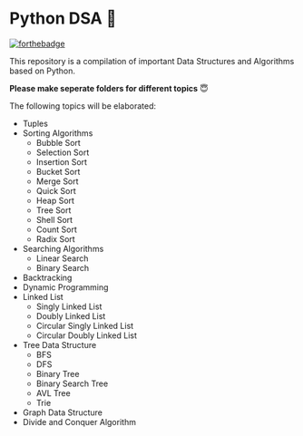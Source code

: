 # Python DSA :snake:
[![forthebadge](https://forthebadge.com/images/badges/built-with-love.svg)](https://forthebadge.com)

This repository is a compilation of important Data Structures and Algorithms based on Python.

**Please make seperate folders for different topics** :innocent:

The following topics will be elaborated:
* Tuples
* Sorting Algorithms
  * Bubble Sort
  * Selection Sort
  * Insertion Sort
  * Bucket Sort
  * Merge Sort
  * Quick Sort
  * Heap Sort
  * Tree Sort
  * Shell Sort
  * Count Sort
  * Radix Sort
* Searching Algorithms
  * Linear Search
  * Binary Search
* Backtracking
* Dynamic Programming
* Linked List
  * Singly Linked List
  * Doubly Linked List  
  * Circular Singly Linked List
  * Circular Doubly Linked List 
* Tree Data Structure
  * BFS
  * DFS
  * Binary Tree
  * Binary Search Tree
  * AVL Tree
  * Trie
* Graph Data Structure
* Divide and Conquer Algorithm
